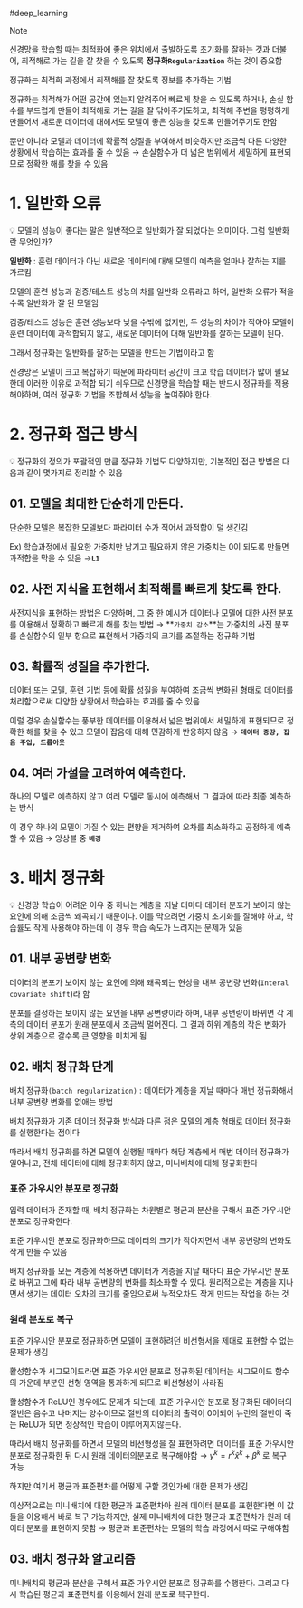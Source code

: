 #deep_learning 

> [!note]
> 신경망을 학습할 때는 최적화에 좋은 위치에서 출발하도록 초기화를 잘하는 것과 더불어, 최적해로 가는 길을 잘 찾을 수 있도록 **정규화`Regularization`** 하는 것이 중요함

정규화는 최적화 과정에서 최잭해를 잘 찾도록 정보를 추가하는 기법

정규화는 최적해가 어떤 공간에 있는지 알려주어 빠르게 찾을 수 있도록 하거나, 손실 함수를 부드럽게 만들어 최적해로 가는 길을 잘 닦아주기도하고, 최적해 주변을 평평하게 만들어서 새로운 데이터에 대해서도 모델이 좋은 성능을 갖도록 만들어주기도 한함

뿐만 아니라 모델과 데이터에 확률적 성질을 부여해서 비슷하지만 조금씩 다른 다양한 상황에서 학습하는 효과를 줄 수 있음 → 손실함수가 더 넓은 범위에서 세밀하게 표현되므로 정확한 해를 찾을 수 있음

# 1. 일반화 오류

<aside> 💡 모델의 성능이 좋다는 말은 일반적으로 일반화가 잘 되었다는 의미이다. 그럼 일반화란 무엇인가?

</aside>

**일반화** : 훈련 데이터가 아닌 새로운 데이터에 대해 모델이 예측을 얼마나 잘하는 지를 가르킴

모델의 훈련 성능과 검증/테스트 성능의 차를 일반화 오류라고 하며, 일반화 오류가 적을수록 일반화가 잘 된 모델임

검증/테스트 성능은 훈련 성능보다 낮을 수밖에 없지만, 두 성능의 차이가 작아야 모델이 훈련 데이터에 과적합되지 않고, 새로운 데이터에 대해 일반화를 잘하는 모델이 된다.

그래서 정규화는 일반화를 잘하는 모델을 만드는 기법이라고 함

신경망은 모델이 크고 복잡하기 때문에 파라미터 공간이 크고 학습 데이터가 많이 필요한데 이러한 이유로 과적합 되기 쉬우므로 신경망을 학습할 때는 반드시 정규화를 적용해야하며, 여러 정규화 기법을 조합해서 성능을 높여줘야 한다.

# 2. 정규화 접근 방식

<aside> 💡 정규화의 정의가 포괄적인 만큼 정규화 기법도 다양하지만, 기본적인 접근 방법은 다음과 같이 몇가지로 정리할 수 있음

</aside>

## 01. 모델을 최대한 단순하게 만든다.

단순한 모델은 복잡한 모델보다 파라미터 수가 적어서 과적합이 덜 생긴김

Ex) 학습과정에서 필요한 가중치만 남기고 필요하지 않은 가중치는 0이 되도록 만들면 과적합을 막을 수 있음 →**`L1`**

## 02. 사전 지식을 표현해서 최적해를 빠르게 찾도록 한다.

사전지식을 표현하는 방법은 다양하며, 그 중 한 예시가 데이터나 모델에 대한 사전 분포를 이용해서 정확하고 빠르게 해를 찾는 방법 → **`가중치 감소`**는 가중치의 사전 분포를 손실함수의 일부 항으로 표현해서 가중치의 크기를 조절하는 정규화 기법

## 03. 확률적 성질을 추가한다.

데이터 또는 모델, 훈련 기법 등에 확률 성질을 부여하여 조금씩 변화된 형태로 데이터를 처리함으로써 다양한 상황에서 학습하는 효과를 줄 수 있음

이럴 경우 손실함수는 풍부한 데이터를 이용해서 넓은 범위에서 세밀하게 표현되므로 정확한 해를 찾을 수 있고 모델이 잡음에 대해 민감하게 반응하지 않음 → **`데이터 증강, 잡음 주입, 드롭아웃`**

## 04. 여러 가설을 고려하여 예측한다.

하나의 모델로 예측하지 않고 여러 모델로 동시에 예측해서 그 결과에 따라 최종 예측하는 방식

이 경우 하나의 모델이 가질 수 있는 편향을 제거하여 오차를 최소화하고 공정하게 예측할 수 있음 → 앙상블 중 **`배깅`**

# 3. 배치 정규화

<aside> 💡 신경망 학습이 어려운 이유 중 하나는 계층을 지날 대마다 데이터 분포가 보이지 않는 요인에 의해 조금씩 왜곡되기 때문이다. 이를 막으려면 가중치 초기화를 잘해야 하고, 학습률도 작게 사용해야 하는데 이 경우 학습 속도가 느려지는 문제가 있음

</aside>

## 01. 내부 공변량 변화

데이터의 분포가 보이지 않는 요인에 의해 왜곡되는 현상을 내부 공변량 변화(`Interal covariate shift`)라 함

분포를 결정하는 보이지 않는 요인을 내부 공변량이라 하며, 내부 공변량이 바뀌면 각 계측의 데이터 분포가 원래 분포에서 조금씩 멀어진다. 그 결과 하위 계층의 작은 변화가 상위 계층으로 갈수록 큰 영향을 미치게 됨

## 02. 배치 정규화 단계

배치 정규화`(batch regularization)` : 데이터가 계층을 지날 때마다 매번 정규화해서 내부 공변량 변화를 없애는 방법

배치 정규화가 기존 데이터 정규화 방식과 다른 점은 모델의 계층 형태로 데이터 정규화를 실행한다는 점이다

따라서 배치 정규화를 하면 모델이 실행될 때마다 해당 계층에서 매번 데이터 정규화가 일어나고, 전체 데이터에 대해 정규화하지 않고, 미니배체에 대해 정규화한다

### 표준 가우시안 분포로 정규화

입력 데이터가 존재할 때, 배치 정규화는 차원별로 평균과 분산을 구해서 표준 가우시안 분포로 정규화한다.

표준 가우시안 분포로 정규화하므로 데이터의 크기가 작아지면서 내부 공변량의 변화도 작게 만들 수 있음

배치 정규화를 모든 계층에 적용하면 데이터가 계층을 지날 때마다 표준 가우시안 분포로 바뀌고 그에 따라 내부 공변량의 변화를 최소화할 수 있다. 원리적으로는 계층을 지나면서 생기는 데이터 오차의 크기를 줄임으로써 누적오차도 작게 만드는 작업을 하는 것

### 원래 분포로 복구

표준 가우시안 분포로 정규화하면 모델이 표현하려던 비선형서을 제대로 표현할 수 없는 문제가 생김

활성함수가 시그모이드라면 표준 가우시안 분포로 정규화된 데이터는 시그모이드 함수의 가운데 부분인 선형 영역을 통과하게 되므로 비선형성이 사라짐

활성함수가 ReLU인 경우에도 문제가 되는데, 표준 가우시안 분포로 정규화된 데이터의 절반은 음수고 나머지는 양수이므로 절반의 데이터의 출력이 0이되어 뉴런의 절반이 죽는 ReLU가 되면 정상적인 학습이 이루어지지않는다.

따라서 배치 정규화를 하면서 모델의 비선형성을 잘 표현하려면 데이터를 표준 가우시안 분포로 정규화한 뒤 다시 원래 데이터의분포로 복구해야함 → $y^{k} = r^k\hat x^k + \beta^k$ 로 복구 가능

하지만 여기서 평균과 표준편차를 어떻게 구할 것인가에 대한 문제가 생김

이상적으로는 미니배치에 대한 평균과 표준편차아 원래 데이터 분포를 표현한다면 이 값들을 이용해서 바로 복구 가능하지만, 실제 미니배치에 대한 평균과 표준편차가 원래 데이터 분포를 표현하지 못함 → 평균과 표준편차는 모델의 학습 과정에서 따로 구해야함

## 03. 배치 정규화 알고리즘
미니배치의 평균과 분산을 구해서 표준 가우시안 분포로 정규화를 수행한다. 그리고 다시 학습된 평균과 표준편차를 이용해서 원래 분포로 복구한다.

